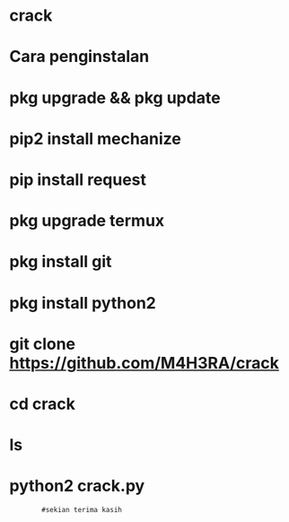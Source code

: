 # crack
#        Cara penginstalan
# pkg upgrade && pkg update
# pip2 install mechanize
# pip install request
# pkg upgrade termux
# pkg install git
# pkg install python2
# git clone https://github.com/M4H3RA/crack
# cd crack
# ls
# python2 crack.py






            #sekian terima kasih

